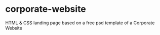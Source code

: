 # corporate-website
HTML &amp; CSS landing page based on a free psd template of a Corporate Website
